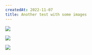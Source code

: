 ```yaml
---
createdAt: 2022-11-07
title: Another test with some images
---
```

![](/img/www.jlt.se_.png)

![](/img/www.solacedocumentary.com_-2-.png)

![](/img/stensakra02.jpg)